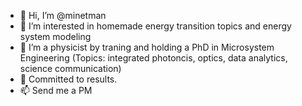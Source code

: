 - 👋 Hi, I’m @minetman
- 👀 I’m interested in homemade energy transition topics and energy system modeling
- 🌱 I’m a physicist by traning and holding a PhD in Microsystem Engineering (Topics: integrated photoncis, optics, data analytics, science communication) 
- 💞️ Committed to results.
- 📫 Send me a PM

<!---
minetman/minetman is a ✨ special ✨ repository because its `README.md` (this file) appears on your GitHub profile.
You can click the Preview link to take a look at your changes.
--->
